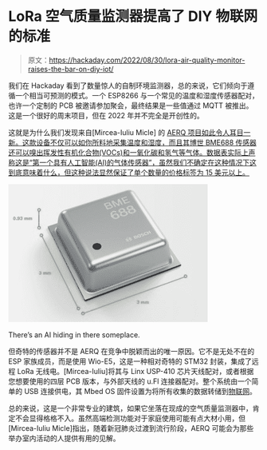 # LoRa 空气质量监测器提高了 DIY 物联网的标准

> 原文：<https://hackaday.com/2022/08/30/lora-air-quality-monitor-raises-the-bar-on-diy-iot/>

我们在 Hackaday 看到了数量惊人的自制环境监测器，总的来说，它们倾向于遵循一个相当可预测的模式。一个 ESP8266 与一个常见的温度和湿度传感器配对，也许一个定制的 PCB 被邀请参加聚会，最终结果是一些值通过 MQTT 被推出。这是一个很好的周末项目，但在 2022 年并不完全是开创性的。

这就是为什么我们发现来自[Mircea-Iuliu Micle] 的 [AERQ 项目如此令人耳目一新。这款设备不仅可以如你所料地采集温度和湿度，而且其博世 BME688 传感器还可以嗅出挥发性有机化合物(VOCs)和一氧化碳和氢气等气体。数据表实际上声称这是“第一个具有人工智能(AI)的气体传感器”，虽然我们不确定在这种情况下这到底意味着什么，但这种说法显然保证了单个数量的价格标签为 15 美元以上。](https://github.com/Mircerson/AERQ)

[![](img/09e519220e933301ad4b83608f1f5a4a.png)](https://hackaday.com/wp-content/uploads/2022/08/aerq_detail.jpg)

There’s an AI hiding in there someplace.

但奇特的传感器并不是 AERQ 在竞争中脱颖而出的唯一原因。它不是无处不在的 ESP 家族成员，而是使用 Wio-E5，这是一种相对奇特的 STM32 封装，集成了远程 LoRa 无线电。[Mircea-Iuliu]将其与 Linx USP-410 芯片天线配对，或者根据您想要使用的四层 PCB 版本，与外部天线的 u.Fl 连接器配对。整个系统由一个简单的 USB 连接供电，其 Mbed OS 固件设置为将所有收集的数据转储到[物联网](https://www.thethingsnetwork.org/)。

总的来说，这是一个非常专业的建筑，如果它坐落在现成的空气质量监测器中，肯定不会显得格格不入。虽然高端检测功能对于家庭使用可能有点大材小用，但[Mircea-Iuliu Micle]指出，随着新冠肺炎过渡到流行阶段，AERQ 可能会为那些举办室内活动的人提供有用的见解。